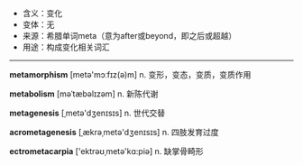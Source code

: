 - <span class="definition">含义：变化</span>
- <span class="definition">变体：无</span>
- <span class="definition">来源：希腊单词meta（意为after或beyond，即之后或超越）</span>
- <span class="definition">用途：构成变化相关词汇</span>

---

<span class="vocabulary">**metamorphism**</span> [metə'mɔːfɪz(ə)m] n. 变形，变态，变质，变质作用

<span class="vocabulary">**metabolism**</span> [məˈtæbəlɪzəm] n. 新陈代谢

<span class="vocabulary">**metagenesis**</span> [ˌmetə'dʒenɪsɪs] n. 世代交替

<span class="vocabulary">**acrometagenesis**</span> [ˌækrәˌmetә'dʒenɪsɪs] n. 四肢发育过度

<span class="vocabulary">**ectrometacarpia**</span> ['ektrəʊˌmetә'kɑ:piә] n. 缺掌骨畸形

